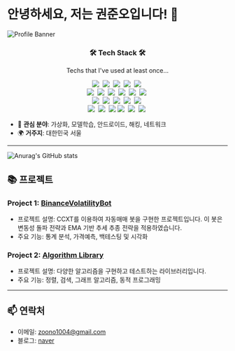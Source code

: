 # 안녕하세요, 저는 권준오입니다! 👋

![Profile Banner](https://example.com/banner-image.png)



<h3 align="center">🛠 Tech Stack 🛠</h3>

<p align="center"> Techs that I've used at least once... </p>

<p align="center">
  <img src="https://img.shields.io/badge/Python-3766AB?style=flat-square&logo=Python&logoColor=white"/></a>&nbsp 
  <img src="https://img.shields.io/badge/Java-007396?style=flat-square&logo=java&logoColor=white"/></a>&nbsp 
  <img src="https://img.shields.io/badge/Kotlin-0095D5?style=flat-square&logo=kotlin&logoColor=white"/></a>&nbsp 
  <img src="https://img.shields.io/badge/Android-3DDC84?style=flat-square&logo=android&logoColor=white"/></a>&nbsp 
  <img src="https://img.shields.io/badge/Assembly_Language-6DB33F?style=flat-square&logo=Assembly&logoColor=white" />&nbsp;
  <br>
  <img src="https://img.shields.io/badge/Docker-2496ED?style=flat-square&logo=docker&logoColor=white"/></a>&nbsp 
  <img src="https://img.shields.io/badge/Kubernetes-326CE5?style=flat-square&logo=kubernetes&logoColor=white"/></a>&nbsp 
  <img src="https://img.shields.io/badge/AWS-333664?style=flat-square&logo=amazon-aws&logoColor=white"/></a>&nbsp 
  <img src="https://img.shields.io/badge/Google%20Cloud-4285F4?style=flat-square&logo=Google%20Cloud&logoColor=white"/></a>&nbsp 
  <img src="https://img.shields.io/badge/X%20Window-003262?style=flat-square&logo=x-window&logoColor=white"/></a>&nbsp 
  <img src="https://img.shields.io/badge/Hypervisor-0078D7?style=flat-square&logo=VMware&logoColor=white" />&nbsp;
  <br>
  <img src="https://img.shields.io/badge/Terraform-7B42BC?style=flat-square&logo=Terraform&logoColor=white"/></a>&nbsp 
  <img src="https://img.shields.io/badge/TensorFlow-FF6F00?style=flat-square&logo=TensorFlow&logoColor=white"/></a>&nbsp
  <img src="https://img.shields.io/badge/Mysql-E6B91E?style=flat-square&logo=MySql&logoColor=white"/></a>&nbsp 
  <img src="https://img.shields.io/badge/Firebase-FFCA28?style=flat-square&logo=Firebase&logoColor=white"/></a>&nbsp 
  <img src="https://img.shields.io/badge/MongoDB-47A248?style=flat-square&logo=MongoDB&logoColor=white"/></a>&nbsp 
  <br>
  <img src="https://img.shields.io/badge/C++-00599C?style=flat-square&logo=C%2B%2B&logoColor=white"/></a>&nbsp 
  <img src="https://img.shields.io/badge/C-A8B9CC?style=flat-square&logo=C&logoColor=white"/></a>&nbsp 
  <img src="https://img.shields.io/badge/Node.js-339933?style=flat-square&logo=Node.js&logoColor=white"/>
  <img src="https://img.shields.io/badge/Javascript-ffb13b?style=flat-square&logo=javascript&logoColor=white"/></a>&nbsp 
  <img src="https://img.shields.io/badge/css-1572B6?style=flat-square&logo=css3&logoColor=white"/></a>&nbsp 
  <img src="https://img.shields.io/badge/SpringBoot-6DB33F?style=flat-square&logo=Spring&logoColor=white"/></a>&nbsp 
</p>

- 🚀 **관심 분야**: 가상화, 모델학습, 안드로이드, 해킹, 네트워크
- 🌍 **거주지**: 대한민국 서울

---
![Anurag's GitHub stats](https://github-readme-stats.vercel.app/api?username=ddjunho&show_icons=true&theme=swift)
## 📚 프로젝트

### Project 1: [BinanceVolatilityBot](https://github.com/ddjunho/BinanceVolatilityBot)
- 프로젝트 설명: CCXT를 이용하여 자동매매 봇을 구현한 프로젝트입니다. 이 봇은 변동성 돌파 전략과 EMA 기반 추세 추종 전략을 적용하였습니다.
- 주요 기능: 통계 분석, 가격예측, 백테스팅 및 시각화

### Project 2: [Algorithm Library](https://github.com/username/algorithm-library)
- 프로젝트 설명: 다양한 알고리즘을 구현하고 테스트하는 라이브러리입니다.
- 주요 기능: 정렬, 검색, 그래프 알고리즘, 동적 프로그래밍

---



## 📫 연락처

- 이메일: [zoono1004@gmail.com](mailto:jzoono1004@gmail.com)
- 블로그: [naver](https://blog.naver.com/zoono1004)

